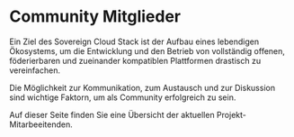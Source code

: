 # Community Mitglieder

Ein Ziel des Sovereign Cloud Stack ist der Aufbau eines lebendigen Ökosystems, um
die Entwicklung und den Betrieb von vollständig offenen, föderierbaren und zueinander
kompatiblen Plattformen drastisch zu vereinfachen.

Die Möglichkeit zur Kommunikation, zum Austausch und zur Diskussion sind wichtige Faktorn, um als Community erfolgreich zu sein.

Auf dieser Seite finden Sie eine Übersicht der aktuellen Projekt-Mitarbeeitenden.

